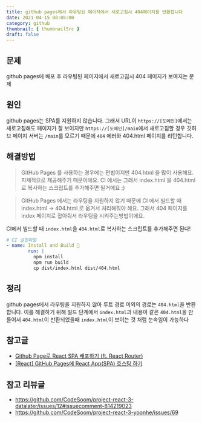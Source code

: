 ```yaml
---
title: github pages에서 라우팅된 페이지에서 새로고침시 404페이지를 반환합니다
date: 2021-04-15 08:05:00
category: github
thumbnail: { thumbnailSrc }
draft: false
---
```


## 문제
github pages에 배포 후 라우팅된 페이지에서 새로고침시 404 페이지가 보여지는 문제

## 원인
github pages는 SPA를 지원하지 않습니다. 그래서 URL이 `https://[도메인]`에서는 새로고침해도 페이지가 잘 보이지만 `https://[도메인]/main`에서 새로고침할 경우 깃허브 페이지 서버는 `/main`를 모르기 때문에 `404` 에러와 404.html 페이지를 리턴합니다.

## 해결방법
> GitHub Pages 를 사용하는 경우에는 편법이지만 404.html 을 많이 사용해요.
자체적으로 제공해주기 때문이에요.
CI 에서는 그래서 index.html 을 404.html 로 복사하는 스크립트를 추가해주면 될거에요 ;)

> GitHub Pages 에서는 라우팅을 지원하지 않기 때문에
CI 에서 빌드할 때 index.html -> 404.html 로 옮겨서 처리해줘야 해요.
그래서 404 페이지를 index 페이지로 잡아줘서 라우팅을 시켜주는방법이에요.

CI에서 빌드할 때 `index.html`을 `404.html`로 복사하는 스크립트를 추가해주면 된다!

```yml
# CI 설정파일
- name: Install and Build 🔧 
        run: |
          npm install
          npm run build
          cp dist/index.html dist/404.html
```

## 정리
github pages에서 라우팅을 지원하지 않아 루트 경로 이외의 경로는
`404.html`을 반환합니다. 이를 해결하기 위해 빌드 단계에서
 `index.html`과 내용이 같은 `404.html`을 만들어서 `404.html`이 
반환되었을때 `index.html`이 보이는 것 처럼 눈속임이 가능하다


## 참고글
- [Github Page로 React SPA 배포하기 (ft. React Router)](https://velog.io/@ausg/gh-pages-react-router)
- [[React] GitHub Pages에 React App(SPA) 호스팅 하기](https://iamsjy17.github.io/react/2018/11/04/githubpage-SPA.html)

## 참고 리뷰글
- https://github.com/CodeSoom/project-react-3-datalater/issues/12#issuecomment-814219023
- https://github.com/CodeSoom/project-react-3-yoonhe/issues/69
